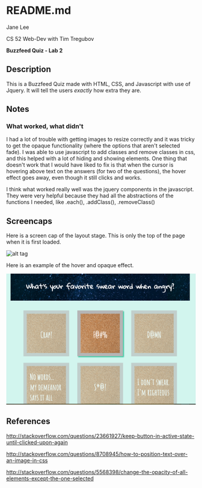 # README.md
Jane Lee

CS 52 Web-Dev with Tim Tregubov

**Buzzfeed Quiz - Lab 2**

## Description

This is a Buzzfeed Quiz made with HTML, CSS, and Javascript with use of Jquery.  It will tell the users *exactly* how extra they are.  

## Notes
### What worked, what didn't

I had a lot of trouble with getting images to resize correctly and it was tricky to get the opaque functionality (where the options that aren't selected fade).  I was able to use javascript to add classes and remove classes in css, and this helped with a lot of hiding and showing elements.  One thing that doesn't work that I would have liked to fix is that when the cursor is hovering above text on the answers (for two of the questions), the hover effect goes away, even though it still clicks and works.  

I think what worked really well was the jquery components in the javascript.  They were very helpful because they had all the abstractions of the functions I needed, like .each(), .addClass(), .removeClass()

## Screencaps

Here is a screen cap of the layout stage.  This is only the top of the page when it is first loaded.

![alt tag](img/Top.jpg)

Here is an example of the hover and opaque effect.

![alt tag](img/Hover.jpg)


## References

http://stackoverflow.com/questions/23661927/keep-button-in-active-state-until-clicked-upon-again

http://stackoverflow.com/questions/8708945/how-to-position-text-over-an-image-in-css

http://stackoverflow.com/questions/5568398/change-the-opacity-of-all-elements-except-the-one-selected
